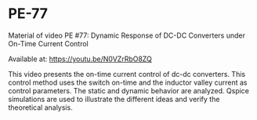 # PE-77

Material of video PE #77: Dynamic Response of DC-DC Converters under On-Time Current Control

Available at: https://youtu.be/N0VZrRbO8ZQ

This video presents the on-time current control of dc-dc converters. This control method uses the switch on-time and the inductor valley current as control parameters. The static and dynamic behavior are analyzed. Qspice simulations are used to illustrate the different ideas and verify the theoretical analysis.
